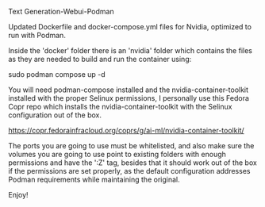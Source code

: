 Text Generation-Webui-Podman

Updated Dockerfile and docker-compose.yml files for Nvidia, optimized to run with Podman.

Inside the 'docker' folder there is an 'nvidia' folder which contains the files as they are needed to build and run the container using:

sudo podman compose up -d

You will need podman-compose installed and the nvidia-container-toolkit installed with the proper Selinux permissions, I personally use this Fedora Copr repo which installs the nvidia-container-toolkit with the Selinux configuration out of the box.

https://copr.fedorainfracloud.org/coprs/g/ai-ml/nvidia-container-toolkit/

The ports you are going to use must be whitelisted, and also make sure the volumes you are going to use point to existing folders with enough permissions and have the ':Z' tag, besides that it should work out of the box if the permissions are set properly, as the default configuration addresses Podman requirements while maintaining the original.

Enjoy!
